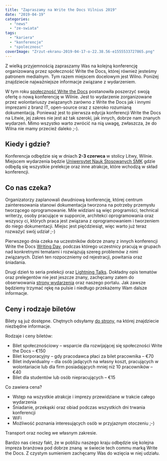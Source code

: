 ```yaml
---
title: "Zapraszamy na Write the Docs Vilnius 2019"
date: "2019-04-19"
categories:
  - "news"
  - "ze-swiata"
tags:
  - "kariera"
  - "konferencje"
  - "spolecznosc"
coverImage: "Zrzut-ekranu-2019-04-17-o-22.38.56-e1555533727865.png"
---
```


Z wielką przyjemnością zapraszamy Was na kolejną konferencję organizowaną przez społeczność Write the Docs, której również jesteśmy patronem medialnym. Tym razem miejscem docelowym jest Wilno. Poniżej znajdziecie najważniejsze informacje związane z wydarzeniem.

W tym roku [społeczność Write the Docs](https://www.writethedocs.org/#) postanowiła poszerzyć swoją ofertę o nową konferencję w Wilnie. Jest to wydarzenie zorganizowane przez wolontariuszy związanych zarówno z Write the Docs jak i innymi imprezami z branż IT, open-source oraz z szeroko rozumianą dokumentacją. Ponieważ jest to pierwsza edycja konferencji Write the Docs na Litwie, jej zakres nie jest aż tak szeroki, jak innych, dobrze nam znanych wydarzeń. Mimo wszystko warto zwrócić na nią uwagę, zwłaszcza, że do Wilna nie mamy przecież daleko ;-).

## Kiedy i gdzie?

Konferencja odbędzie się w dniach **2-3 czerwca** w stolicy Litwy, Wilnie. Miejscem wydarzenia będzie [Uniwersytet Nauk Stosowanych SMK](https://www.smk.lt/en/) gdzie odbędą się wszystkie prelekcje oraz inne atrakcje, które wchodzą w skład konferencji.

## Co nas czeka?

Organizatorzy zaplanowali dwudniową konferencję, której centrum zainteresowania stanowi dokumentacja tworzona na potrzeby przemysłu tworzącego oprogramowanie. Mile widziani są więc programiści, technical writerzy, osoby pracujące w supporcie, architekci oprogramowania oraz wszyscy ci, których praca jest związana z oprogramowaniem i tworzeniem do niego dokumentacji. Miejsc jest pięćdziesiąt, więc warto już teraz rozważyć swój udział ;-)

Pierwszego dnia czeka na uczestników dobrze znany z innych konferencji Write the Docs [Writing Day](https://www.writethedocs.org/conf/vilnius/2019/writing-day/), podczas którego uczestnicy pracują w grupach nad konkretnymi tematami i rozwiązują szereg problemów z nimi związanych. Dzień ten rozpoczniemy od rejestracji, powitania oraz śniadania.

Drugi dzień to seria prelekcji oraz [Lightning Talks](https://www.writethedocs.org/conf/vilnius/2019/lightning-talks/). Dokładny opis tematów oraz prelegentów nie jest jeszcze znany, zachęcamy zatem do obserwowania [strony wydarzenia](https://www.writethedocs.org/conf/vilnius/2019/) oraz naszego portalu. Jak zawsze będziemy trzymać rękę na pulsie i niedługo przekażemy Wam dalsze informacje.

## Ceny i rodzaje biletów

Bilety są już dostępne. Chętnych odsyłamy [do strony](https://www.writethedocs.org/conf/vilnius/2019/tickets/), na której znajdziecie niezbędne informacje.

Rodzaje i ceny biletów:

- Bilet społecznościowy – wsparcie dla rozwijającej się społeczności Write the Docs – €150
- Bilet korporacyjny – gdy pracodawca płaci za bilet pracownika – €70
- Bilet indywidualny – dla osób jadących na własny koszt, pracujących w wolontariacie lub dla firm posiadających mniej niż 10 pracowników – €40
- Bilet dla studentów lub osób niepracujących – €15

Co zawiera cena?

- Wstęp na wszystkie atrakcje i imprezy przewidziane w trakcie całego wydarzenia
- Śniadanie, przekąski oraz obiad podczas wszystkich dni trwania konferencji
- WiFi
- Możliwość poznania interesujących osób w przyjaznym otoczeniu ;-)

Transport oraz nocleg we własnym zakresie.

Bardzo nas cieszy fakt, że w pobliżu naszego kraju odbędzie się kolejna impreza branżowa pod dobrze znaną  w świecie tech commu marką Write the Docs. Z czystym sumieniem zachęcamy Was do wzięcia w niej udziału.
